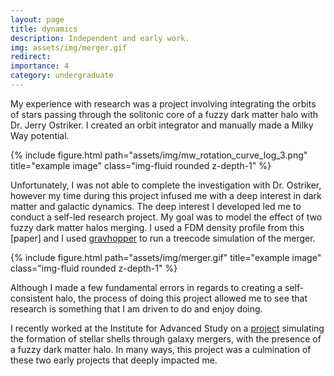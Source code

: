 ```yaml
---
layout: page
title: dynamics
description: Independent and early work.
img: assets/img/merger.gif
redirect: 
importance: 4
category: undergraduate
---
```


My experience with research was a project involving integrating the orbits of stars passing through the solitonic core of a fuzzy dark matter halo with Dr. Jerry Ostriker. I created an orbit integrator and manually made a Milky Way potential. 

<div class="row">
    <div class="col-sm mt-3 mt-md-0">
        {% include figure.html path="assets/img/mw_rotation_curve_log_3.png" title="example image" class="img-fluid rounded z-depth-1" %}
    </div>
</div>

Unfortunately, I was not able to complete the investigation with Dr. Ostriker, however my time during this project infused me with a deep interest in dark matter and galactic dynamics. The deep interest I developed led me to conduct a self-led research project. My goal was to model the effect of two fuzzy dark matter halos merging. I used a FDM density profile from this [paper] and I used [gravhopper](https://gravhopper.readthedocs.io/en/latest/index.html) to run a treecode simulation of the merger. 

<div class="row">
    <div class="col-sm mt-3 mt-md-0">
        {% include figure.html path="assets/img/merger.gif" title="example image" class="img-fluid rounded z-depth-1" %}
    </div>
</div>

Although I made a few fundamental errors in regards to creating a self-consistent halo, the process of doing this project allowed me to see that research is something that I am driven to do and enjoy doing.

I recently worked at the Institute for Advanced Study on a [project](https://gabrielpfaffman.github.io/projects/1_project/) simulating the formation of stellar shells through galaxy mergers, with the presence of a fuzzy dark matter halo. In many ways, this project was a culmination of these two early projects that deeply impacted me.
